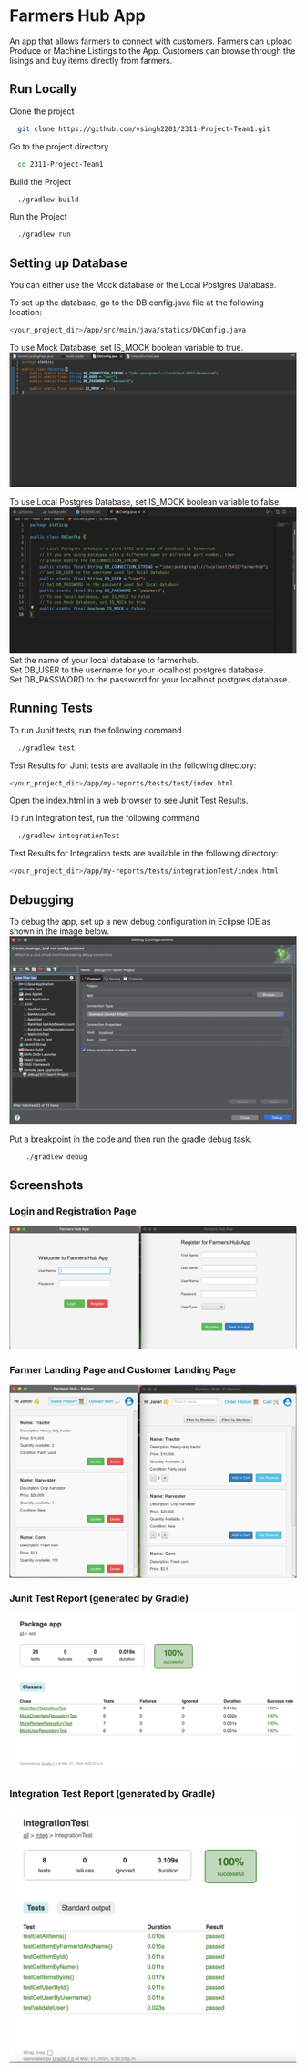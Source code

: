 # Farmers Hub App

An app that allows farmers to connect with customers. Farmers can upload Produce or Machine Listings to the App. Customers can browse through the lisings and buy items directly from farmers.

## Run Locally

Clone the project

```bash
  git clone https://github.com/vsingh2201/2311-Project-Team1.git
```

Go to the project directory

```bash
  cd 2311-Project-Team1
```

Build the Project

```bash
  ./gradlew build
```

Run the Project

```bash
  ./gradlew run
```

## Setting up Database

You can either use the Mock database or the Local Postgres Database.

To set up the database, go to the DB config.java file at the following location:

```bash
<your_project_dir>/app/src/main/java/statics/DbConfig.java
```

To use Mock Database, set IS_MOCK boolean variable to true.
![App Screenshot](https://github.com/vsingh2201/2311-Project-Team1/blob/main/app/src/main/resources/images/MockDatabase.png?raw=true)

To use Local Postgres Database, set IS_MOCK boolean variable to false.
![App Screenshot](https://github.com/vsingh2201/2311-Project-Team1/blob/main/app/src/main/resources/images/LocalDatabase.png?raw=true)
Set the name of your local database to farmerhub.<br>
Set DB_USER to the username for your localhost postgres database.<br>
Set DB_PASSWORD to the password for your localhost postgres database.


## Running Tests

To run Junit tests, run the following command

```bash
  ./gradlew test
```

Test Results for Junit tests are available in the following directory:

```bash
<your_project_dir>/app/my-reports/tests/test/index.html
```

Open the index.html in a web browser to see Junit Test Results.

To run Integration test, run the following command

```bash
  ./gradlew integrationTest
```

Test Results for Integration tests are available in the following directory:

```bash
<your_project_dir>/app/my-reports/tests/integrationTest/index.html
```

## Debugging

To debug the app, set up a new debug configuration in Eclipse IDE as shown in the image below.
![App Screenshot](https://github.com/vsingh2201/2311-Project-Team1/blob/main/app/src/main/resources/images/DebugConfiguration.png?raw=true)

Put a breakpoint in the code and then run the gradle debug task.

```bash
    ./gradlew debug
```

## Screenshots

### Login and Registration Page

![App Screenshot](https://github.com/vsingh2201/2311-Project-Team1/blob/main/app/src/main/resources/images/LoginAndRegistrationPage.png?raw=true)

### Farmer Landing Page and Customer Landing Page

![App Screenshot](https://github.com/vsingh2201/2311-Project-Team1/blob/main/app/src/main/resources/images/FarmerAndCustomerPage.png?raw=true)

### Junit Test Report (generated by Gradle)

![App Screenshot](https://github.com/vsingh2201/2311-Project-Team1/blob/main/app/src/main/resources/images/JunitTestsReport.png?raw=true)

### Integration Test Report (generated by Gradle)

![App Screenshot](https://github.com/vsingh2201/2311-Project-Team1/blob/main/app/src/main/resources/images/IntegrationTestsReport.png?raw=true)
